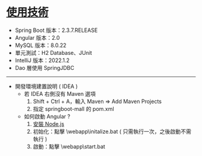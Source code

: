 # [使用技術](https://hackmd.io/@KfriURWvR1OWM2V5ZWsnQA/S1XVhnkY5)
* Spring Boot 版本：2.3.7.RELEASE
* Angular 版本：2.0
* MySQL 版本：8.0.22
* 單元測試：H2 Database、JUnit
* IntelliJ 版本：2022.1.2
* Dao 層使用 SpringJDBC
---
* 開發環境建置說明 ( IDEA )
  * 若 IDEA 右側沒有 Maven 選項
    1. Shift + Ctrl + A，輸入 Maven => Add Maven Projects
    2. 指定 springboot-mall 的 pom.xml
  * 如何啟動 Angular ?
    1. [安裝 Node.js](https://nodejs.org/zh-tw/)
    2. 初始化：點擊 \webapp\initalize.bat ( 只需執行一次，之後啟動不需執行 )
    3. 啟動：點擊 \webapp\start.bat
